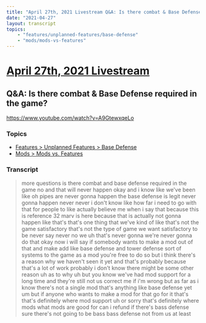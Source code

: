 ```yaml
---
title: "April 27th, 2021 Livestream Q&A: Is there combat & Base Defense required in the game?"
date: "2021-04-27"
layout: transcript
topics:
    - "features/unplanned-features/base-defense"
    - "mods/mods-vs-features"
---
```

# [April 27th, 2021 Livestream](../2021-04-27.md)
## Q&A: Is there combat & Base Defense required in the game?
https://www.youtube.com/watch?v=A9GtewxqeLo

### Topics
* [Features > Unplanned Features > Base Defense](../topics/features/unplanned-features/base-defense.md)
* [Mods > Mods vs. Features](../topics/mods/mods-vs-features.md)

### Transcript

> more questions is there combat and base defense required in the game no and that will never happen okay and i know like we've been like oh pipes are never gonna happen the base defense is legit never gonna happen never never i don't know like how far i need to go with that for people to like actually believe me when i say that because this is reference 32 marv is here because that is actually not gonna happen like that's that's one thing that we've kind of like that's not the game satisfactory that's not the type of game we want satisfactory to be never say never no we uh that's never gonna we're never gonna do that okay now i will say if somebody wants to make a mod out of that and make add like base defense and tower defense sort of systems to the game as a mod you're free to do so but i think there's a reason why we haven't seen it yet and that's probably because that's a lot of work probably i don't know there might be some other reason uh as to why uh but you know we've had mod support for a long time and they're still not us correct me if i'm wrong but as far as i know there's not a single mod that's anything like base defense yet um but if anyone who wants to make a mod for that go for it that's that's definitely where mod support uh or sorry that's definitely where mods what mods are good for can i refund if there's bass defense sure there's not going to be bass bass defense not from us at least
